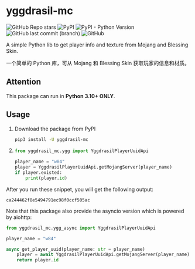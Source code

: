 # yggdrasil-mc

![GitHub Repo stars](https://img.shields.io/github/stars/jinzhijie/yggdrasil-mc?style=social) ![PyPI](https://img.shields.io/pypi/v/yggdrasil-mc?style=flat-square) ![PyPI - Python Version](https://img.shields.io/pypi/pyversions/yggdrasil-mc?style=flat-square) ![GitHub last commit (branch)](https://img.shields.io/github/last-commit/jinzhijie/yggdrasil-mc/main?style=flat-square) ![GitHub](https://img.shields.io/github/license/jinzhijie/yggdrasil-mc?style=flat-square)

A simple Python lib to get player info and texture from Mojang and Blessing Skin.

一个简单的 Python 库，可从 Mojang 和 Blessing Skin 获取玩家的信息和材质。

## Attention

This package can run in **Python 3.10+ ONLY**.

## Usage

1. Download the package from PyPI
    ```bash
    pip3 install -U yggdrasil-mc
    ```

2.  ```python
    from yggdrasil_mc.ygg import YggdrasilPlayerUuidApi

    player_name = "w84"
    player = YggdrasilPlayerUuidApi.getMojangServer(player_name)
    if player.existed:
        print(player.id)
    ```

After you run these snippet, you will get the following output:
```plain
ca244462f8e5494791ec98f0ccf505ac
```

Note that this package also provide the asyncio version which is powered by aiohttp:
```python
from yggdrasil_mc.ygg_async import YggdrasilPlayerUuidApi

player_name = "w84"

async get_player_uuid(player_name: str = player_name)
    player = await YggdrasilPlayerUuidApi.getMojangServer(player_name)
    return player.id
```